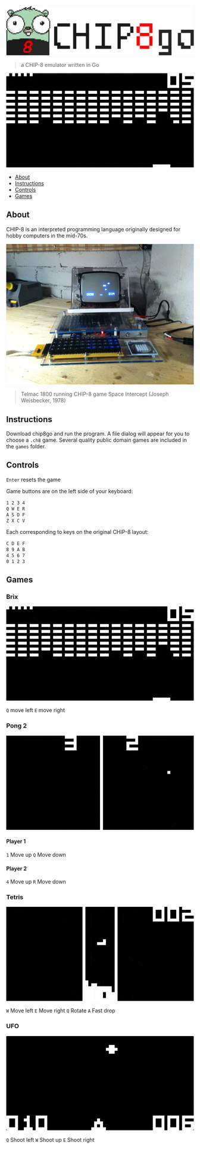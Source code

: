 ![chip8go](images/chip8go.png)

> a CHIP-8 emulator written in Go

![Brix](images/brix.gif)

- [About](#about)
- [Instructions](#instructions)
- [Controls](#controls)
- [Games](#games)

## About

CHIP-8 is an interpreted programming language originally designed for hobby computers in the mid-70s.

![Telmac 1800 running CHIP-8 game Space Intercept (Joseph Weisbecker, 1978)](images/chip8.jpg)

> Telmac 1800 running CHIP-8 game Space Intercept (Joseph Weisbecker, 1978)

## Instructions

Download chip8go and run the program. A file dialog will appear for you to choose a `.ch8` game. Several quality public domain games are included in the `games` folder.

## Controls

`Enter` resets the game

Game buttons are on the left side of your keyboard:

```ascii
1 2 3 4
Q W E R
A S D F
Z X C V
```

Each corresponding to keys on the original CHIP-8 layout:

```ascii
C D E F
8 9 A B
4 5 6 7
0 1 2 3
```

## Games

### Brix

![Brix](images/brix.gif)

`Q` move left
`E` move right

### Pong 2

![Pong 2](images/pong2.gif)

#### Player 1

`1` Move up
`Q` Move down

#### Player 2

`4` Move up
`R` Move down

### Tetris

![Tetris](images/tetris.gif)

`W` Move left
`E` Move right
`Q` Rotate
`A` Fast drop

### UFO

![Tetris](images/ufo.gif)

`Q` Shoot left
`W` Shoot up
`E` Shoot right
